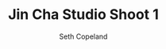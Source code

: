---
title: "Jin Cha Studio Shoot 1"
layout: "post"
year: "2024"
featured: "/images/photography/portraiture/portraits/jincha/studioshoot/jincha18.jpg"
rank: 9998
images:
  - "/images/photography/portraiture/portraits/jincha/studioshoot/jincha2.jpg"
  - "/images/photography/portraiture/portraits/jincha/studioshoot/jincha1.jpg"
  - "/images/photography/portraiture/portraits/jincha/studioshoot/jincha3.jpg"

GalleryColumns: 2
darkmode: true

Showtitle: true
Showdescription: true
Showauthor: true
Showyear: true
Showlinks: true

description: |
    I've done so many photoshoots with Jin Cha that I am starting to lose count, he's so reliable as being a practice model while I was adjusting to more portaiture styles. I have taken over a thousand photos of this amazing man. Here's some from a shoot I did with him in the studios at Massey University.

    Other Shoots with Jin Cha:<br>
    [Studio 1](https://seth.nz/photography/portraiture/post/jincha-studio-1/) |
    [Studio 2](https://seth.nz/photography/portraiture/post/jincha-studio-2/) |
    [Studio 3](https://seth.nz/photography/portraiture/post/jincha-studio-3/)  <br>
    [Jin Cha Watefront Shoot](https://seth.nz/photography/portraiture/post/jincha-waterfront) <br>
    [Jin Cha Botanic Garden Shoot 1](https://seth.nz/photography/portraiture/post/jincha-botanic-1/) |
    [Jin Cha Botanic Garden Shoot 2](https://seth.nz/photography/portraiture/post/jincha-botanic-2/) 
descriptionLabel: "About"
author: "Seth Copeland"
authorLabel: "Author"
year: "2024"
yearLabel: "Year"
links: |
    [Instagram](https://instagram.com/altfullstop) 
    <br> [YouTube](https://youtube.com/@altfullstop) <br>

    Model: <br>
    [@JinCha](https://instagram.com/jin.cha.tonic) 
linksLabel: "Links"

titleFontSize: "32px"
titleFontWeight: "bold"
descriptionFontSize: "18px"
descriptionFontWeight: "bold"
descriptionLabelFontSize: "16px"
descriptionLabelFontWeight: "600"
authorFontSize: "18px"
authorFontWeight: "bold"
authorLabelFontSize: "16px"
authorLabelFontWeight: "600"
yearFontSize: "18px"
yearFontWeight: "bold"
yearLabelFontSize: "16px"
yearLabelFontWeight: "600"
linksFontSize: "18px"
linksFontWeight: "400"
linksLabelFontSize: "16px"
linksLabelFontWeight: "600"
---